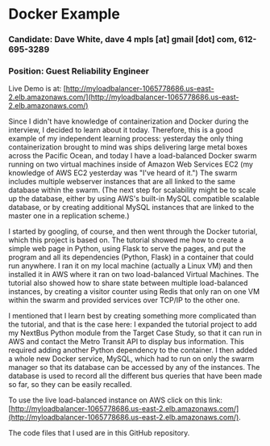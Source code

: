 # Docker Example
### Candidate: Dave White, dave 4 mpls [at] gmail [dot] com, 612-695-3289
### Position: Guest Reliability Engineer

Live Demo is at: [http://myloadbalancer-1065778686.us-east-2.elb.amazonaws.com/](http://myloadbalancer-1065778686.us-east-2.elb.amazonaws.com/)

Since I didn't have knowledge of containerization and Docker during the interview, I decided to learn about it today.  Therefore, this is a good example of my independent learning process: yesterday the only thing containerization brought to mind was ships delivering large metal boxes across the Pacific Ocean, and today I have a load-balanced Docker swarm running on two virtual machines inside of Amazon Web Services EC2 (my knowledge of AWS EC2 yesterday was "I've heard of it.")  The swarm includes multiple webserver instances that are all linked to the same database within the swarm.  (The next step for scalability might be to scale up the database, either by using AWS's built-in MySQL compatible scalable database, or by creating additional MySQL instances that are linked to the master one in a replication scheme.)

I started by googling, of course, and then went through the Docker tutorial, which this project is based on.  The tutorial showed me how to create a simple web page in Python, using Flask to serve the pages, and put the program and all its dependencies (Python, Flask) in a container that could run anywhere.  I ran it on my local machine (actually a Linux VM) and then installed it in AWS where it ran on two load-balanced Virtual Machines.  The tutorial also showed how to share state between multiple load-balanced instances, by creating a visitor counter using Redis that only ran on one VM within the swarm and provided services over TCP/IP to the other one.

I mentioned that I learn best by creating something more complicated than the tutorial, and that is the case here: I expanded the tutorial project to add my NextBus Python module from the Target Case Study, so that it can run in AWS and contact the Metro Transit API to display bus information.  This required adding another Python dependency to the container.  I then added a whole new Docker service, MySQL, which had to run on only the swarm manager so that its database can be accessed by any of the instances.  The database is used to record all the different bus queries that have been made so far, so they can be easily recalled.

To use the live load-balanced instance on AWS click on this link: [http://myloadbalancer-1065778686.us-east-2.elb.amazonaws.com/](http://myloadbalancer-1065778686.us-east-2.elb.amazonaws.com/).

The code files that I used are in this GitHub repository.

